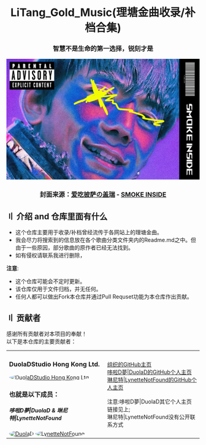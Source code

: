 <div align="center">
  <h1 class="header">LiTang_Gold_Music(理塘金曲收录/补档合集)</h1>
  <h3>
    智慧不是生命的第一选择，锐刻才是
  </h3>
</div>

  ![Compressed](Readme.md-image/compressed.png)

<div align="center">
  <h3>
    封面来源：<a href="https://b23.tv/f4Utef8">爱吃披萨の盖瑞</a> - <a href="https://b23.tv/viAdTXS">SMOKE INSIDE</a>
  </h3>
</div>

## 〢 介绍 and 仓库里面有什么
* 这个仓库主要用于收录/补档曾经流传于各网站上的理塘金曲。
* 我会尽力将搜索到的信息放在各个歌曲分类文件夹内的Readme.md之中。但由于一些原因，部分歌曲的原作者已经无法找到。
* 如有侵权请联系我进行删除，

**注意**: 
* 这个仓库可能会不定时更新。
* 该仓库仅用于文件归档，并无任何。
* 任何人都可以做出Fork本仓库并通过Pull Requset功能为本仓库作出贡献。

## 〢 贡献者
感谢所有贡献者对本项目的奉献！  
以下是本仓库的主要贡献者：
<div align="center">
    <table>
        <tr>
            <td>
                <h3>DuolaDStudio Hong Kong Ltd.</h3>
                <a href="https://github.com/DuolaDStudio">
                    <img src="https://avatars.githubusercontent.com/u/152937804?s=200&v=4" width="70" style="border-radius: 50%" alt="DuolaDStudio Hong Kong Ltd.">
                </a>
		<h3>也就是以下成员：</h3>
		<h5>哆啦D夢|DuolaD & 琳尼特|LynetteNotFound</h5>
		<a href="https://github.com/DuolaD"><img src="https://avatars.githubusercontent.com/u/110040721?v=4" width="70" style="border-radius: 50%" alt="DuolaD"></img></a>
		<a href="https://github.com/LynetteNotFound">
                    <img src="https://avatars.githubusercontent.com/u/159673876?v=4" width="70" style="border-radius: 50%" alt="LynetteNotFound">
                </a>
            </td>
	    <td>
                <a href="https://github.com/DuolaDStudio">组织的GitHub主页</a><br>
		<a href="https://github.com/DuolaD">哆啦D夢|DuolaD的GitHub个人主页</a><br>
		<a href="https://github.com/LynetteNotFound">琳尼特|LynetteNotFound的GitHub个人主页</a><br>
		<br>
		<a>注意:哆啦D夢|DuolaD其它个人主页链接见上;</a><br>
		<a>琳尼特|LynetteNotFound没有公开联系方式</a>
            </td>
	</tr>
</div>
